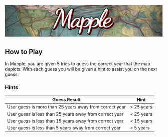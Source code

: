 # ![Mapple](https://github.com/kellenparker/mapple/blob/main/mapple.png?raw=true)

## How to Play

In Mapple, you are given 5 tries to guess the correct year that the map depicts. With each guess you will be given a hint to assist you on the next guess.

### Hints
|                      Guess Result                       |    Hint    |
|---------------------------------------------------------|------------|
| User guess is more than 25 years away from correct year | > 25 years |
| User guess is less than 25 years away from correct year | < 25 years |
| User guess is less than 15 years away from correct year | < 15 years |
| User guess is less than 5 years away from correct year  | < 5 years  |